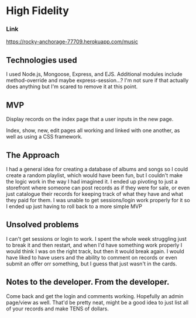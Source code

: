 # High Fidelity

### Link
https://rocky-anchorage-77709.herokuapp.com/music

## Technologies used
I used Node.js, Mongoose, Express, and EJS. Additional modules include method-override and maybe express-session...? I'm not sure if that actually does anything but I'm scared to remove it at this point.

## MVP
Display records on the index page that a user inputs in the new page.

Index, show, new, edit pages all working and linked with one another, as well as using a CSS framework. 

## The Approach
I had a general idea for creating a database of albums and songs so I could create a random playlist, which would have been fun, but I couldn't make the logic work in the way I had imagined it. I ended up pivoting to just a storefront where someone can post records as if they were for sale, or even just catalogue their records for keeping track of what they have and what they paid for them. I was unable to get sessions/login work properly for it so I ended up just having to roll back to a more simple MVP

## Unsolved problems
I can't get sessions or login to work. I spent the whole week struggling just to break it and then restart, and when I'd have something work properly I would think I was on the right track, but then it would break again. I would have liked to have users and the ability to comment on records or even submit an offer orr something, but I guess that just wasn't in the cards.

## Notes to the developer. From the developer.
Come back and get the login and comments working. Hopefully an admin page/view as well. That'd be pretty neat, might be a good idea to just list all of your records and make TENS of dollars.
